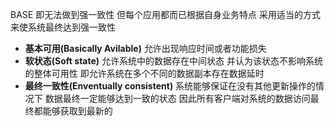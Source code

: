 BASE 即无法做到强一致性 但每个应用都而已根据自身业务特点 采用适当的方式来使系统最终达到强一致性
+ **基本可用(Basically Avilable)**
	允许出现响应时间或者功能损失
+ **软状态(Soft state)**
	允许系统中的数据存在中间状态 并认为该状态不影响系统的整体可用性 即允许系统在多个不同的数据副本存在数据延时
+ **最终一致性(Enventually consistent)**
	系统能够保证在没有其他更新操作的情况下 数据最终一定能够达到一致的状态 因此所有客户端对系统的数据访问最终都能够获取到最新的


